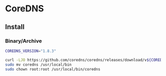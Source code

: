# CoreDNS

## Install

### Binary/Archive

```bash
COREDNS_VERSION="1.8.3"

curl -LJO https://github.com/coredns/coredns/releases/download/v${COREDNS_VERSION}/coredns_${COREDNS_VERSION}_linux_amd64.tgz
sudo mv coredns /usr/local/bin
sudo chown root:root /usr/local/bin/coredns
```
